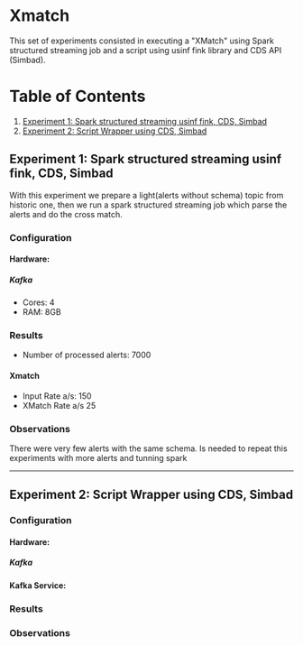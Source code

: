 # Xmatch

This set of experiments consisted in executing a "XMatch" using Spark structured streaming job and a script using usinf fink library and CDS API (Simbad).


# Table of Contents
1. [Experiment 1: Spark structured streaming usinf fink, CDS, Simbad](#experiment1)
2. [Experiment 2: Script Wrapper using CDS, Simbad](#experiment2)

<a id='experiment1'></a>
## Experiment 1: Spark structured streaming usinf fink, CDS, Simbad
With this experiment we prepare a light(alerts without schema) topic from historic one, then we run a spark structured streaming job which parse the alerts and do the cross match.

### Configuration
#### Hardware:
##### Kafka
* Cores: 4
* RAM: 8GB

### Results
* Number of processed alerts: 7000
#### Xmatch
* Input Rate a/s: 150
* XMatch Rate a/s 25

### Observations
There were very few alerts with the same schema.
Is needed to repeat this experiments with more alerts and tunning spark


---

<a id='experiment2'></a>
## Experiment 2: Script Wrapper using CDS, Simbad

### Configuration
#### Hardware:
##### Kafka
#### Kafka Service:
### Results
### Observations